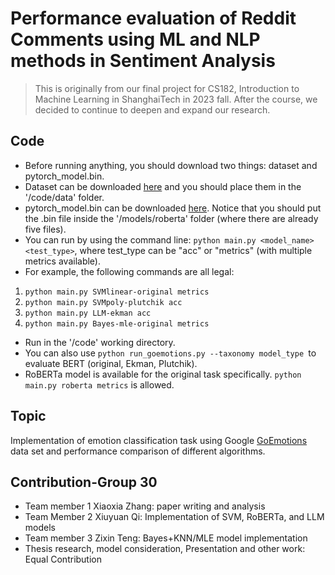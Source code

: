 # Performance evaluation of Reddit Comments using ML and NLP methods in Sentiment Analysis
> This is originally from our final project for CS182, Introduction to Machine Learning in ShanghaiTech in 2023 fall. After the course, we decided to continue to deepen and expand our research.

## Code 
  - Before running anything, you should download two things: dataset and pytorch_model.bin. 
  - Dataset can be downloaded [here](https://github.com/Breadteeth/IML-Dataset/) and you should place them in the '/code/data' folder.
  - pytorch_model.bin can be downloaded [here](https://huggingface.co/SamLowe/roberta-base-go_emotions/blob/main/pytorch_model.bin). Notice that you should put the .bin file inside the '/models/roberta' folder (where there are already five files).
  - You can run by using the command line: `python main.py <model_name> <test_type>`, where test_type can be "acc" or "metrics" (with multiple metrics available). 
  - For example, the following commands are all legal: 
   1. `python main.py SVMlinear-original metrics`
   2. `python main.py SVMpoly-plutchik acc ` 
   3. `python main.py LLM-ekman acc`
   4. `python main.py Bayes-mle-original metrics`
  - Run in the '/code' working directory.
  - You can also use `python run_goemotions.py --taxonomy model_type `to evaluate BERT (original, Ekman, Plutchik).
  - RoBERTa model is available for the original task specifically. `python main.py roberta metrics` is allowed.


## Topic
Implementation of emotion classification task using Google [GoEmotions](https://github.com/google-research/google-research/tree/master/goemotions) data set and performance comparison of different algorithms.

## Contribution-Group 30
- Team member 1 Xiaoxia Zhang: paper writing and analysis
- Team Member 2 Xiuyuan Qi: Implementation of SVM, RoBERTa, and LLM models
- Team member 3 Zixin Teng: Bayes+KNN/MLE model implementation
- Thesis research, model consideration, Presentation and other work: Equal Contribution

